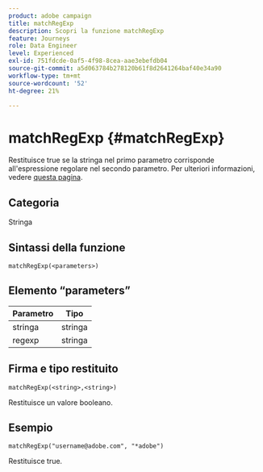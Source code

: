 ```yaml
---
product: adobe campaign
title: matchRegExp
description: Scopri la funzione matchRegExp
feature: Journeys
role: Data Engineer
level: Experienced
exl-id: 751fdcde-0af5-4f98-8cea-aae3ebefdb04
source-git-commit: a5d063784b278120b61f8d2641264baf40e34a90
workflow-type: tm+mt
source-wordcount: '52'
ht-degree: 21%

---
```


# matchRegExp {#matchRegExp}

Restituisce true se la stringa nel primo parametro corrisponde all&#39;espressione regolare nel secondo parametro. Per ulteriori informazioni, vedere [questa pagina](https://docs.oracle.com/javase/7/docs/api/java/util/regex/Pattern.html).

## Categoria

Stringa

## Sintassi della funzione

`matchRegExp(<parameters>)`

## Elemento “parameters”

| Parametro | Tipo |
|--- |--- |
| stringa | stringa |
| regexp | stringa |

## Firma e tipo restituito

`matchRegExp(<string>,<string>)`

Restituisce un valore booleano.

## Esempio

`matchRegExp("username@adobe.com", "*adobe")`

Restituisce true.
